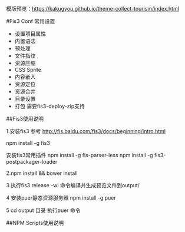 模版预览：https://kakugyou.github.io/theme-collect-tourism/index.html

#Fis3 Conf 常用设置
- 设置项目属性
- 内置语法
- 预处理
- 文件指纹
- 资源压缩
- CSS Sprite
- 内容嵌入
- 资源定位
- 资源合并
- 目录设置
- 打包 需要fis3-deploy-zip支持


##Fis3使用说明

1.安装fis3 参考 http://fis.baidu.com/fis3/docs/beginning/intro.html

  npm install -g fis3

  安装fis3常用插件
  npm install -g fis-parser-less
  npm install -g fis3-postpackager-loader


2.npm install && bower install

3.执行fis3 release -wl 命令编译并生成预览文件到output/


4 安装puer静态资源服务器  npm install -g puer

5 cd output 目录 执行puer 命令



##NPM Scripts使用说明